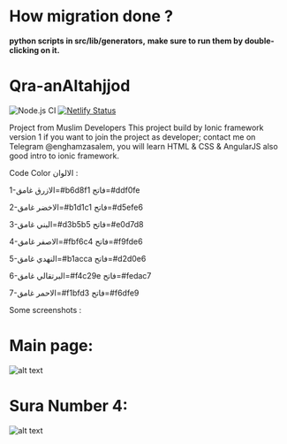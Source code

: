 # How migration done ?
__python scripts in src/lib/generators,__
__make sure to run them by double-clicking on it.__

# Qra-anAltahjjod
![Node.js CI](https://github.com/enghamzasalem/Qra-anAltahjjod/workflows/Node.js%20CI/badge.svg)
[![Netlify Status](https://api.netlify.com/api/v1/badges/fc76c340-b25a-47ad-896e-4aec5ea64c0e/deploy-status)](https://naughty-kirch-7e1b00.netlify.com)


Project from Muslim Developers
This project build by Ionic framework version 1
if you want to join the project as developer; contact me on Telegram @enghamzasalem, you will learn HTML & CSS & AngularJS also good intro to ionic framework.

Code Color  الالوان :

1-الازرق   غامق=#b6d8f1  فاتح=#ddf0fe

2-الاخضر  غامق=#b1d1c1  فاتح=#d5efe6

3-البني      غامق=#d3b5b5  فاتح=#e0d7d8

4-الاصفر   غامق=#fbf6c4  فاتح=#f9fde6

5-النهدي    غامق=#b1acca  فاتح=#d2d0e6

6-البرتقالي  غامق=#f4c29e  فاتح=#fedac7

7-الاحمر    غامق=#f1bfd3  فاتح=#f6dfe9 

Some screenshots :

# Main page:

![alt text](https://raw.githubusercontent.com/enghamzasalem/Qra-anAltahjjod/master/index.png)

# Sura Number 4:

![alt text](https://raw.githubusercontent.com/enghamzasalem/Qra-anAltahjjod/master/screen.png)
